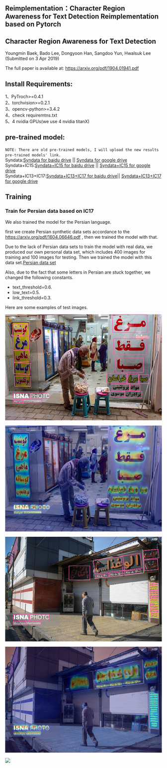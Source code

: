 
## Reimplementation：Character Region Awareness for Text Detection Reimplementation based on Pytorch

## Character Region Awareness for Text Detection
Youngmin Baek, Bado Lee, Dongyoon Han, Sangdoo Yun, Hwalsuk Lee
(Submitted on 3 Apr 2019)

The full paper is available at: https://arxiv.org/pdf/1904.01941.pdf                                                         

## Install Requirements:                                                                                                        
1、PyTroch>=0.4.1                                                                                                                             
2、torchvision>=0.2.1 			                                                    																			                             
3、opencv-python>=3.4.2                                                                                                       
4、check requiremtns.txt                                                                                                      
5、4 nvidia GPUs(we use 4 nvidia titanX)                                                                                      


## pre-trained model:
`NOTE: There are old pre-trained models, I will upload the new results pre-trained models' link.`                                                                                
Syndata:[Syndata for baidu drive](https://pan.baidu.com/s/1MaznjE79JNS9Ld48ZtRefg) ||     [Syndata for google drive](https://drive.google.com/file/d/1FvqfBMZQJeZXGfZLl-840YXoeYK8CNwk/view?usp=sharing)                                                                                                    
Syndata+IC15:[Syndata+IC15 for baidu drive](https://pan.baidu.com/s/19lJRM6YWZXVkZ_aytsYSiQ) ||      [Syndata+IC15 for google
 drive](https://drive.google.com/file/d/1k17GuBG_omT91tJoIMSlLrorYbLXkq4z/view?usp=sharing)                                   
 Syndata+IC13+IC17:[Syndata+IC13+IC17 for baidu drive](https://pan.baidu.com/s/1PTTzbM9XG0pNe5i-uL6Aag)||      [Syndata+IC13+IC17 for google drive](https://drive.google.com/open?id=1SkJEfaGYIq-eFxfzFVZb-cGdGWR8lPSi) 


## Training 

### Train for Persian data based on IC17
We also trained the model for the Persian language.

first we create Persian synthetic data sets accordance to the https://arxiv.org/pdf/1604.06646.pdf , then we trained the model with that.

Due to the lack of Persian data sets to train the model with real data, we produced our own personal data set, which includes 400 images for training and 100 images for testing. Then we trained the model with this data set.[Persian data set](https://drive.google.com/file/d/13aqZQWXsl2aL7mVRFvvGTBlYwl-VSe5n/view?usp=sharing)

Also, due to the fact that some letters in Persian are stuck together, we changed the following constants.
- text_threshold=0.6.
- low_text=0.5.
- link_threshold=0.3.

Here are some examples of test images.

![](https://github.com/FatemehShamsi/CRAFT-Reimplementation/blob/master/image/114.jpg)

![](https://github.com/FatemehShamsi/CRAFT-Reimplementation/blob/master/image/res_114_mask_on_image.jpg)

![](https://github.com/FatemehShamsi/CRAFT-Reimplementation/blob/master/image/156.jpg)

![](https://github.com/FatemehShamsi/CRAFT-Reimplementation/blob/master/image/res_156_mask_on_image.jpg)

![](https://github.com/FatemehShamsi/CRAFT-Reimplementation/blob/master/image/animzoom830.gif)




